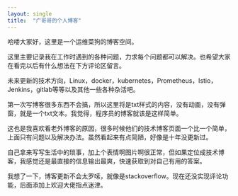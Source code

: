 ```yaml
---
layout: single
title:  "广哥哥的个人博客"
---
```


哈喽大家好，这里是一个运维菜狗的博客空间。

这里主要记录我在工作时遇到的各种问题，力求每个问题都可以解决。也希望大家在看完以后有什么想法在下方评论区留言。

未来更新的技术方向，Linux，docker，kubernetes，Prometheus，Istio，Jenkins，gitlab等等以及其他一些各种杂活吧。

第一次写博客很多东西不会搞，所以这里将是txt样式的内容，没有动画，没有弹窗，就是一个txt文本。我觉得，程序员的博客就该是这样简单。

这也是我喜欢看老外博客的原因，很多时候他们的技术博客页面一个比一个简单，上面只有问题以及解决办法。虽然看起来有点简陋，好像是十年没更新过。

自己拿来写写生活中的琐事，加上个表情啊图片啊很正常，但如果定位成技术博客，我感觉还是最直接的信息输出最爽，快速获取到对自己有用的答案。

我想了一下，博客更新不会太罗嗦，就像是stackoverflow。现在还没实现评论功能，后面添加上欢迎大佬指点迷津。